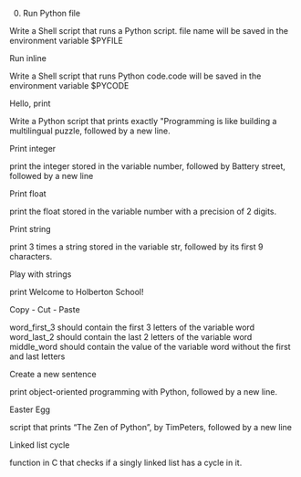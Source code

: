 0. Run Python file 

Write a Shell script that runs a Python script. file name will be saved in the environment variable $PYFILE

Run inline

Write a Shell script that runs Python code.code will be saved in the environment variable $PYCODE

Hello, print

Write a Python script that prints exactly "Programming is like building a multilingual puzzle, followed by a new line.

Print integer

print the integer stored in the variable number, followed by Battery street, followed by a new line

Print float

print the float stored in the variable number with a precision of 2 digits.

Print string

print 3 times a string stored in the variable str, followed by its first 9 characters.

Play with strings

print Welcome to Holberton School!

Copy - Cut - Paste

word_first_3 should contain the first 3 letters of the variable word
word_last_2 should contain the last 2 letters of the variable word
middle_word should contain the value of the variable word without the first and last letters

Create a new sentence

print object-oriented programming with Python, followed by a new line.

Easter Egg

script that prints “The Zen of Python”, by TimPeters, followed by a new line

Linked list cycle

function in C that checks if a singly linked list has a cycle in it.
